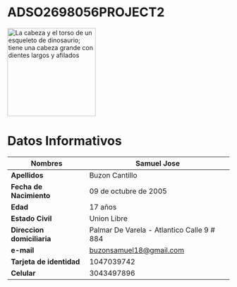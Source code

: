 # ADSO2698056PROJECT2
     
<img src="https://user-images.githubusercontent.com/126476898/221572765-633639b4-ecbb-424d-8938-2369237a189e.jpeg"
alt="La cabeza y el torso de un esqueleto de dinosaurio;
      tiene una cabeza grande con dientes largos y afilados"
width="200"
height="200">
# Datos Informativos 
|**Nombres**|__Samuel Jose__|
|-----------|------------------|
|**Apellidos**| Buzon  Cantillo |
|**Fecha de Nacimiento**| 09 de octubre de 2005 |
|**Edad**| 17 años |
|**Estado Civil**| Union Libre |
|**Direccion domiciliaria**| Palmar De Varela - Atlantico  Calle 9 # 884 |
|**e-mail**| buzonsamuel18@gmail.com |
|**Tarjeta de identidad**| 1047039742 |
|**Celular**| 3043497896 |